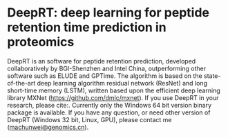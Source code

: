 # DeepRT: deep learning for peptide retention time prediction in proteomics

DeepRT is an software for peptide retention prediction, developed collaboratively by BGI-Shenzhen and Intel China, outperforming other software such as ELUDE and GPTime. The algorithm is based on the state-of-the-art deep learning algorithm residual network (ResNet) and long short-time memory (LSTM), written based upon the efficient deep learning library MXNet (https://github.com/dmlc/mxnet). If you use DeepRT in your research, please cite:. Currently only the Windows 64 bit version binary package is available. If you have any question, or need other version of DeepRT (Windows 32 bit, Linux, GPU), please contact me (machunwei@genomics.cn).
